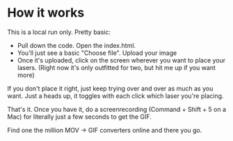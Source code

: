 # How it works

This is a local run only. Pretty basic:

- Pull down the code. Open the index.html.
- You'll just see a basic "Choose file". Upload your image
- Once it's uploaded, click on the screen wherever you want to place your lasers. (Right now it's only outfitted for two, but hit me up if you want more)

If you don't place it right, just keep trying over and over as much as you want. Just a heads up, it toggles with each click which laser you're placing.

That's it. Once you have it, do a screenrecording (Command + Shift + 5 on a Mac) for literally just a few seconds to get the GIF.

Find one the million MOV -> GIF converters online and there you go.
